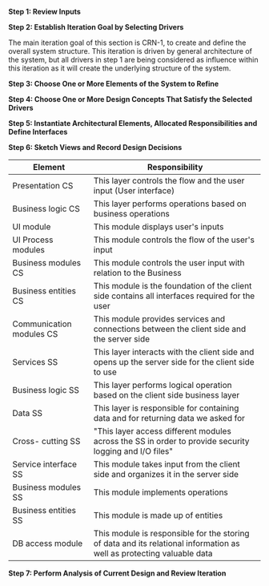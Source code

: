 
**Step 1: Review Inputs**

 

**Step 2: Establish Iteration Goal by Selecting Drivers**

  The main iteration goal of this section is CRN-1, to create and define the overall system structure. This iteration is driven by general architecture of the system, but all drivers in step 1 are being considered as influence within this iteration as it will create the underlying structure of the system.

**Step 3: Choose One or More Elements of the System to Refine**



**Step 4: Choose One or More Design Concepts That Satisfy the Selected Drivers**



**Step 5: Instantiate Architectural Elements, Allocated Responsibilities and Define Interfaces**

**Step 6: Sketch Views and Record Design Decisions**

| Element                  | Responsibility |                                                                                           
|--------------------|----------------------|
| Presentation CS          | This layer controls the flow and the user input (User interface)  |                               
| Business logic CS        | This layer performs operations based on business operations   |                                              | Cross-cutting CS         | "This layer access different modules across the CS in order to provide security logging and I/O files" |   
| UI module                | This module displays user's inputs |                                                             
| UI Process modules       | This module controls the flow of the user's input |                    
| Business modules CS      | This module controls the user input with relation to the Business |            
| Business entities CS     | This module is the foundation of the client side contains all interfaces required for the user |         
| Communication modules CS | This module provides services and connections between the client side and the server side|          
| Services SS              | This layer interacts with the client side and opens up the server side for the client side to use|    
| Business logic SS        | This layer performs logical operation based on the client side business layer|                            
| Data SS                  | This layer is responsible for containing data and for returning data we asked for|                        
| Cross- cutting SS        | "This layer access different modules across the SS in order to provide security logging and I/O files" |
| Service interface SS     | This module takes input from the client side and organizes it in the server side| 
| Business modules SS      | This module implements operations |    
| Business entities SS     | This module is made up of entities |           
| DB access module         | This module is responsible for the storing of data and its relational information as well as protecting valuable data |

**Step 7: Perform Analysis of Current Design and Review Iteration**

